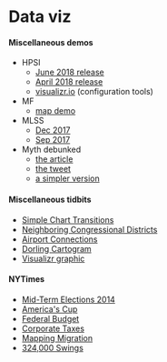 # Data viz

#### Miscellaneous demos

* HPSI
    * [June 2018 release](https://pbogden.com/fm/hpsi/hpsi-jun/demo.html)
    * [April 2018 release](https://pbogden.com/fm/hpsi/hpsi/demo.html)
    * [visualizr.io](https://www.visualizr.io/hpsi/) (configuration tools)
* MF
    * [map demo](https://pbogden.com/fm/mf/1)
* MLSS
    * [Dec 2017](https://pbogden.com/fm/mlss/11/demo.html)
    * [Sep 2017](https://pbogden.com/fm/mlss/mlss/demo.html)
* Myth debunked
    * [the article](http://www.fanniemae.com/portal/research-insights/perspectives/030116-simmons.html)
    * [the tweet](https://pbogden.com/myth/)
    * [a simpler version](https://pbogden.com/fm/25/)

#### Miscellaneous tidbits

* [Simple Chart Transitions](https://bl.ocks.org/mbostock/raw/1256572/)
* [Neighboring Congressional Districts](https://bl.ocks.org/mbostock/raw/8814734/)
* [Airport Connections](https://mbostock.github.io/d3/talk/20111116/airports.html)
* [Dorling Cartogram](https://bl.ocks.org/veltman/raw/33dbad5aa12d92b977fd29128eb5358e/)
* [Visualizr graphic](http://pbogden.com/visualizr)

#### NYTimes

* [Mid-Term Elections 2014](https://www.nytimes.com/interactive/2014/11/04/upshot/senate-maps.html)
* [America's Cup](https://archive.nytimes.com/www.nytimes.com/interactive/2013/09/25/sports/americas-cup-course.html)
* [Federal Budget](http://www.nytimes.com/interactive/2012/02/13/us/politics/2013-budget-proposal-graphic.html?_r=0)
* [Corporate Taxes](https://archive.nytimes.com/www.nytimes.com/interactive/2013/05/25/sunday-review/corporate-taxes.html)
* [Mapping Migration](https://www.nytimes.com/2014/08/16/upshot/mapping-migration-in-the-united-states-since-1900.html)
* [324,000 Swings](https://www.nytimes.com/interactive/2014/09/14/sports/baseball/jeter-swings.html)
